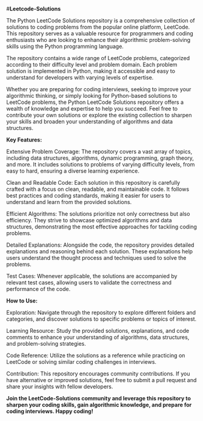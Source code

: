 #**Leetcode-Solutions**

The Python LeetCode Solutions repository is a comprehensive collection of solutions to coding problems from the popular online platform, LeetCode. This repository serves as a valuable resource for programmers and coding enthusiasts who are looking to enhance their algorithmic problem-solving skills using the Python programming language.

The repository contains a wide range of LeetCode problems, categorized according to their difficulty level and problem domain. Each problem solution is implemented in Python, making it accessible and easy to understand for developers with varying levels of expertise.

Whether you are preparing for coding interviews, seeking to improve your algorithmic thinking, or simply looking for Python-based solutions to LeetCode problems, the Python LeetCode Solutions repository offers a wealth of knowledge and expertise to help you succeed. Feel free to contribute your own solutions or explore the existing collection to sharpen your skills and broaden your understanding of algorithms and data structures.

**Key Features:**

Extensive Problem Coverage: The repository covers a vast array of topics, including data structures, algorithms, dynamic programming, graph theory, and more. It includes solutions to problems of varying difficulty levels, from easy to hard, ensuring a diverse learning experience.

Clean and Readable Code: Each solution in this repository is carefully crafted with a focus on clean, readable, and maintainable code. It follows best practices and coding standards, making it easier for users to understand and learn from the provided solutions.

Efficient Algorithms: The solutions prioritize not only correctness but also efficiency. They strive to showcase optimized algorithms and data structures, demonstrating the most effective approaches for tackling coding problems.

Detailed Explanations: Alongside the code, the repository provides detailed explanations and reasoning behind each solution. These explanations help users understand the thought process and techniques used to solve the problems.

Test Cases: Whenever applicable, the solutions are accompanied by relevant test cases, allowing users to validate the correctness and performance of the code.

**How to Use:**

Exploration: Navigate through the repository to explore different folders and categories, and discover solutions to specific problems or topics of interest.

Learning Resource: Study the provided solutions, explanations, and code comments to enhance your understanding of algorithms, data structures, and problem-solving strategies.

Code Reference: Utilize the solutions as a reference while practicing on LeetCode or solving similar coding challenges in interviews.

Contribution: This repository encourages community contributions. If you have alternative or improved solutions, feel free to submit a pull request and share your insights with fellow developers.

**Join the LeetCode-Solutions community and leverage this repository to sharpen your coding skills, gain algorithmic knowledge, and prepare for coding interviews. Happy coding!**
